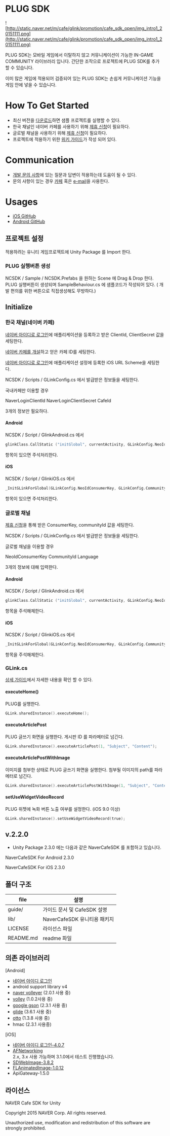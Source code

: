 # PLUG SDK

![http://static.naver.net/m/cafe/glink/promotion/cafe_sdk_open/img_intro1_20151111.png](http://static.naver.net/m/cafe/glink/promotion/cafe_sdk_open/img_intro1_20151111.png)

PLUG SDK는 모바일 게임에서 이탈하지 않고 커뮤니케이션이 가능한 IN-GAME COMMUNITY 라이브러리 입니다. 간단한 조작으로 프로젝트에 PLUG SDK를 추가 할 수 있습니다.

이미 많은 게임에 적용되어 검증되어 있는 PLUG SDK는 손쉽게 커뮤니케이션 기능을 게임 안에 넣을 수 있습니다.

# How To Get Started
- 최신 버전을 [다운로드](https://github.com/naver/cafe-sdk-unity/archive/master.zip)하면 샘플 프로젝트를 실행할 수 있다.
- 한국 채널인 네이버 카페를 사용하기 위해 [제휴 신청](https://github.com/naver/cafe-sdk-ios/wiki/%5B%ED%95%9C%5D-%EC%84%A0%ED%96%89-%EC%9E%91%EC%97%85)이 필요하다.
- 글로벌 채널을 사용하기 위해 [제휴 신청](https://github.com/naver/cafe-sdk-ios/wiki/%5B%ED%95%9C%5D%20%EA%B8%80%EB%A1%9C%EB%B2%8C%20%EB%84%A4%EC%9D%B4%EB%B2%84%20%EC%B9%B4%ED%8E%98%20%EC%82%AC%EC%9A%A9)이 필요하다.
- 프로젝트에 적용하기 위한 [위키 가이드](https://github.com/naver/cafe-sdk-unity/wiki)가 작성 되어 있다.

# Communication
- [개발 문의 사항](http://cafe.naver.com/ArticleList.nhn?search.clubid=28285034&search.menuid=13&search.boardtype=L)에 있는 질문과 답변이 적용하는데 도움이 될 수 있다.
- 문의 사항이 있는 경우 [카페](http://cafe.naver.com/navercafesdk) 혹은 [e-mail](dl_navercafesdk@navercorp.com)을 사용한다.


# Usages
- [iOS GitHub](https://github.com/naver/cafe-sdk-ios)
- [Android GitHub](https://github.com/naver/cafe-sdk-android)


## 프로젝트 설정
 적용하려는 유니티 게임프로젝트에 Unity Package 를 Import 한다.

### PLUG 실행버튼 생성
 NCSDK / Sample / NCSDK.Prefabs 을 원하는 Scene 에 Drag & Drop 한다.
 PLUG 실행버튼이 생성되며 SampleBehaviour.cs 에 샘플코드가 작성되어 있다.
 ( 개발 편의를 위한 버튼으로 직접생성해도 무방하다.)


## Initialize

### 한국 채널(네이버 카페)

[네이버 아이디로 로그인](https://developers.naver.com/products/login/api)에 애플리케이션을 등록하고 받은 ClientId, ClientSecret 값을 세팅한다.

[네이버 카페를 개설](http://section.cafe.naver.com/)하고 얻은 카페 ID를 세팅한다.

[네이버 아이디로 로그인](https://developers.naver.com/products/login/api)에 애플리케이션 설정에 등록한 iOS URL Scheme을 세팅한다.

NCSDK / Scripts / GLinkConfig.cs 에서 발급받은 정보들을 세팅한다.

국내카페만 이용할 경우 

 NaverLoginClientId
 NaverLoginClientSecret
 CafeId

3개의 정보만 필요하다.
 
#### Android
 NCSDK / Script / GlinkAndroid.cs 에서

```objective-c
glinkClass.CallStatic ("initGlobal", currentActivity, GLinkConfig.NeoIdConsumerKey, GLinkConfig.CommunityId, GLinkLanguage.ENGLISH);
```

 항목이 있으면 주석처리한다.


#### iOS
 NCSDK / Script / GlinkiOS.cs 에서

```objective-c
_InitGLinkForGlobal(GLinkConfig.NeoIdConsumerKey, GLinkConfig.CommunityId, GLinkConfig.Language);
```

 항목이 있으면 주석처리한다.




### 글로벌 채널 
[제휴 신청](https://github.com/naver/cafe-sdk-ios/wiki/%5B%ED%95%9C%5D%20%EA%B8%80%EB%A1%9C%EB%B2%8C%20%EB%84%A4%EC%9D%B4%EB%B2%84%20%EC%B9%B4%ED%8E%98%20%EC%82%AC%EC%9A%A9)을 통해 받은 ConsumerKey, communityId 값을 세팅한다.

NCSDK / Scripts / GLinkConfig.cs 에서 발급받은 정보들을 세팅한다.

글로벌 채널을 이용할 경우  

NeoIdConsumerKey
CommunityId
Language

3개의 정보에 대해 입력한다.


#### Android
NCSDK / Script / GlinkAndroid.cs 에서

```objective-c
glinkClass.CallStatic ("initGlobal", currentActivity, GLinkConfig.NeoIdConsumerKey, GLinkConfig.CommunityId, GLinkLanguage.ENGLISH);
```

항목을 주석해체한다.


#### iOS
NCSDK / Script / GlinkiOS.cs 에서

```objective-c
_InitGLinkForGlobal(GLinkConfig.NeoIdConsumerKey, GLinkConfig.CommunityId, GLinkConfig.Language);
```

항목을 주석해체한다.



### GLink.cs
[상세 가이드](https://github.com/naver/cafe-sdk-unity/wiki)에서 자세한 내용을 확인 할 수 있다.

#### executeHome()

PLUG를 실행한다.

```objective-c
GLink.sharedInstance().executeHome();

```

#### executeArticlePost

PLUG 글쓰기 화면을 실행한다.
게시판 ID 를 파라메터로 넘긴다.

```objective-c
GLink.sharedInstance().executeArticlePost(1, "Subject", "Content");

```

#### executeArticlePostWithImage

이미지를 첨부한 상태로 PLUG 글쓰기 화면을 실행한다.
첨부될 이미지의 path를 파라메터로 넘긴다.

```objective-c
GLink.sharedInstance().executeArticlePostWithImage(1, "Subject", "Content", filePath);

```


#### setUseWidgetVideoRecord

PLUG 위젯에 녹화 버튼 노출 여부를 설정한다. (iOS 9.0 이상)


```objective-c
GLink.sharedInstance().setUseWidgetVideoRecord(true);

```

v.2.2.0
-------------
- Unity Package 2.3.0 에는 다음과 같은 NaverCafeSDK 를 포함하고 있습니다.

NaverCafeSDK For Android 2.3.0

NaverCafeSDK For iOS 2.3.0


폴더 구조
-------------

file      | 설명 		
---			| ---		
guide/			| 가이드 문서 및 CafeSDK 설명
lib/		 	| NaverCafeSDK 유니티용 패키지
LICENSE     | 라이선스 파일
README.md   | readme 파일


의존 라이브러리
-------------
[Android]

- [네이버 아이디 로그인](https://nid.naver.com/devcenter/docs.nhn?menu=Android)
- android support library v4
- [naver volleyer](http://mvnrepository.com/artifact/com.navercorp.volleyextensions/volleyer)   (2.0.1 사용 중)
- [volley](http://mvnrepository.com/artifact/com.mcxiaoke.volley/library/) (1.0.2사용 중)
- [google gson](http://mvnrepository.com/artifact/com.google.code.gson/gson)  (2.3.1 사용 중)
- [glide](http://mvnrepository.com/artifact/com.github.bumptech.glide/glide)  (3.6.1 사용 중)
- [otto](http://mvnrepository.com/artifact/com.squareup/otto)  (1.3.8 사용 중)
- hmac (2.3.1 사용중)


[iOS]

- [네이버 아이디 로그인-4.0.7](https://nid.naver.com/devcenter/docs.nhn?menu=IOS)
- [AFNetworking](https://github.com/AFNetworking/AFNetworking)
<br>2.x, 3.x 사용 가능하며 3.1.0에서 테스트 진행했습니다.
- [SDWebImage-3.8.2](https://github.com/rs/SDWebImage)
- [FLAnimatedImage-1.0.12](https://github.com/Flipboard/FLAnimatedImage)
- ApiGateway-1.5.0

라이선스
-------------
NAVER Cafe SDK for Unity

Copyright 2015 NAVER Corp. All rights reserved.

Unauthorized use, modification and redistribution of this software are strongly prohibited.
